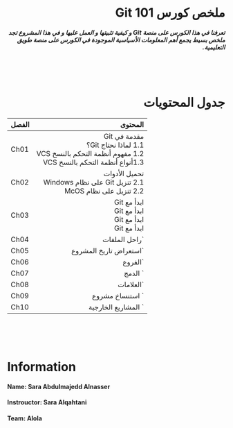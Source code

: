 # <div dir =rtl >ملخص كورس Git 101</div>
##### <div dir =rtl > تعرفنا في هذا الكورس على منصة Git و كيفية تثبيتها و العمل عليها و في هذا المشروع تجد ملخص بسيط يجمع أهم المعلومات الأسياسية الموجودة في الكورس على منصة طويق التعليمية.  </div>
###
###
##
##
##
<br>
<br>

# <div dir = rtl > جدول المحتويات </div>

|<div dir =rtl >الفصل </div>     | <div dir =rtl> المحتوى</div>   
|--------------------------------|------------------------------------------------:|
|Ch01 |<div dir =rtl > مقدمة في Git </div><div dir =rtl > 1.1 لماذا نحتاج Git؟</div><div dir =rtl > 1.2 مفهوم أنظمة التحكم بالنسخ VCS</div><div dir =rtl > 1.3أنواع أنظمة التحكم بالنسخ VCS</div>
|Ch02 |<div dir =rtl > تحميل الأدوات </div><div dir =rtl > 2.1 تنزيل Git على نظام Windows</div><div dir =rtl > 2.2 تنزيل على نظام  McOS</div> 
|Ch03 |<div dir =rtl > ابدأ مع Git</div><div dir =rtl > ابدأ مع Git</div><div dir =rtl > ابدأ مع Git</div><div dir =rtl > ابدأ مع Git</div> 
|Ch04 |<div dir =rtl > `راحل الملفات | Git Stages`   </div> 
|Ch05 |<div dir =rtl > `استعراض تاريخ المشروع | Git log`   </div> 
|Ch06 |<div dir =rtl > `الفروع | Git Branches`   </div> 
|Ch07 |<div dir =rtl > ` الدمج | Merge`   </div> 
|Ch08 |<div dir =rtl > `العلامات | Tags`   </div> 
|Ch09 |<div dir =rtl > ` استنساخ مشروع | Git Cloning`   </div> 
|Ch10 |<div dir =rtl > ` المشاريع الخارجية | Remote`   </div> 
<br>
<br>
<br>

# Information 

#### **Name**: Sara Abdulmajedd Alnasser
#### **Instrouctor:** Sara Alqahtani
#### **Team:** Alola


